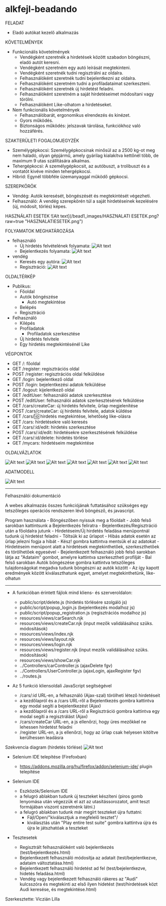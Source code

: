 # alkfejl-beadando

FELADAT
- Eladó autókat kezelő alkalmazás
	
KÖVETELMÉNYEK
- Funkcionális követelmények
	- Vendégként szeretnék a hirdetések között szabadon böngészni, eladó autót keresni.
	- Vendégként szeretném egy autó leírását megtekinteni.
	- Vendégként szeretnék tudni regisztrálni az oldalra.
	- Felhasználóként szeretnék tudni bejelentkezni az oldalra.
	- Felhasználóként szeretném tudni a profiladataimat szerkeszteni.
	- Felhasználóként szeretnék új hirdetést feladni.
	- Felhasználóként szeretném a saját hirdetéseimet módosítani vagy törölni.
	- Felhasználóként Like-olhatom a hirdetéseket.
- Nem funkcionális követelmények
	- Felhasználóbarát, ergonomikus elrendezés és kinézet.
	- Gyors működés.
	- Biztonságos működés: jelszavak tárolása, funkciókhoz való hozzáférés.
		
SZAKTERÜLETI FOGALOMJEGYZÉK
- Személygépkocsi: Személygépkocsinak minősül az a 2500 kg-ot meg nem haladó, olyan gépjármű, amely gyárilag kialakítva kettőnél több, de maximum 9 utas szállítására alkalmas.
- Tehergépkocsi: A személygépkocsit, az autóbuszt, a trolibuszt és a vontatót kivéve minden tehergépkocsi.
- Hibrid: Egynél többféle üzemanyaggal működő gépkocsi.
		
SZEREPKÖRÖK
- Vendég: Autók keresését, böngészését és megtekintését végezheti.
- Felhasználó: A vendég szerepkörén túl a saját hirdetéseinek kezelésére (új, módosít, törlés) képes.
		
HASZNÁLATI ESETEK
![Alt text](/bead1_images/HASZNALATI ESETEK.png?raw=true "HASZNALATIESETEK.png")

FOLYAMATOK MEGHATÁROZÁSA
- felhasználó
	- Új hirdetés felvételének folyamata:
	![Alt text](/bead1_images/FOLYAMAT_uj_hirdetes.png?raw=true "FOLYAMAT_uj_hirdetes.png")
	- Bejelentkezés folyamata:
	![Alt text](/bead1_images/FOLYAMAT_bejelentkezes.png?raw=true "FOLYAMAT_bejelentkezes.png")
- vendég
	- Keresés egy autóra:
	![Alt text](/bead1_images/FOLYAMAT_kereses.png?raw=true "FOLYAMAT_kereses.png")
	- Regisztráció:
	![Alt text](/bead1_images/FOLYAMAT_regisztracio.png?raw=true "FOLYAMAT_regisztracio.png")
		
OLDALTÉRKÉP
- Publikus:
	- Főoldal
	- Autók böngészése
		+ Autó megtekintése
	- Belépés
	- Regisztráció
- Felhasználó
	- Kilépés
	- Profiladatok
		+ Profiladatok szerkesztése
	- Új hirdetés felvitele
	- Egy hirdetés megtekintésénél Like
		
VÉGPONTOK
- GET /: főoldal
- GET /register: regisztrációs oldal
- POST /register: regisztrációs oldal felküldése
- GET /login: bejelentkező oldal
- POST /login: bejelentkezési adatok felküldése
- GET /logout: kijelentkező oldal
- GET /editUser: felhasználói adatok szerkesztése
- POST /editUser: felhasználói adatok szerkesztésének felküldése
- GET /cars/createCar: új hirdetés felvitele, űrlap megjelenítése
- POST /cars/createCar: új hirdetés felvitele, adatok küldése
- GET /cars/:id: hirdetés megtekintése, lehetőség like-olásra
- GET /cars: hirdetésekre való keresés
- GET /cars/:id/edit: hirdetés szerkesztése
- POST /cars/:id/edit: hirdetésekre szerkesztésének felküldése
- GET /cars/:id/delete: hirdetés törlése
- GET /mycars: hirdetéseim megtekintése

OLDALVÁZLATOK

![Alt text](/bead1_images/OLDALVAZLATOK_1.jpg?raw=true "OLDALVAZLATOK_1.jpg")
![Alt text](/bead1_images/OLDALVAZLATOK_2.jpg?raw=true "OLDALVAZLATOK_2.jpg")
![Alt text](/bead1_images/OLDALVAZLATOK_3.jpg?raw=true "OLDALVAZLATOK_3.jpg")
![Alt text](/bead1_images/OLDALVAZLATOK_4.jpg?raw=true "OLDALVAZLATOK_4.jpg")
![Alt text](/bead1_images/OLDALVAZLATOK_5.jpg?raw=true "OLDALVAZLATOK_5.jpg")
![Alt text](/bead1_images/OLDALVAZLATOK_6.jpg?raw=true "OLDALVAZLATOK_6.jpg")
![Alt text](/bead1_images/OLDALVAZLATOK_7.jpg?raw=true "OLDALVAZLATOK_7.jpg")

ADATMODELL

![Alt text](/bead1_images/ADATMODELL.png?raw=true "ADATMODELL.png")

----
Felhasználói dokumentáció

A webes alkalmazás összes funkciójának futtatásához szükséges egy tetszőleges operációs rendszeren lévő böngésző, és javascript. 

Program használata
	- Böngészőben nyissuk meg a főoldalt
	- Jobb felső sarokban kattintsunk a Bejelentkezés feliratra
	- Bejelentkezés/Regisztráció után a főoldalra jutunk
	- Hirdetéseim/Új hirdetés feladása menüpontnál tudunk új hirdetést feladni
	- Töltsük ki az űrlapot
	- Hibás adatok esetén az űrlap jelezni fogja a hibát
	- Kész! gombra kattintva mentsük el az adatokat
	- Hirdetéseim menüpont alatt a hirdetések megtekinthetőek, szerkeszthetőek és törölhetőek egyesével
	- Bejelentkezett felhasználó jobb felső sarokban látja az "Adataim" gombot, amelyre kattintva szerkesztheti profilját
	- Bal felső sarokban Autók böngészése gombra kattintva tetszőleges tulajdonságokat megadva tudunk böngészni az autók között
	- Az így kapott eredmények között kiválaszthatunk egyet, amelyet megtekinthetünk, like-olhatun

----
- A funkcióban érintett fájlok mind kliens- és szerveroldalon:
	- public/script/delete.js (hirdetés törlésére szolgáló js)
	- public/script/popup_login.js (bejelentkezés modalhoz js)
	- public/script/popup_registration.js (regisztrációs modalhoz js)
	- resources/views/carSearch.njk
	- resources/views/createCar.njk (input mezők validálásához szüks. módosítások)
	- resources/views/index.njk
	- resources/views/layout.njk
	- resources/views/login.njk
	- resources/views/register.njk (input mezők validálásához szüks. módosítások)
	- resources/views/showCar.njk 
	- ../Controllers/carController.js (ajaxDelete fgv)
	- ../Controllers/UserController.js (ajaxLogin, ajaxRegister fgv)
	- ../routes.js

- Az 5 funkció kliensoldali JavaScript segítségével
	- /cars/:id URL-en, a felhasználó (Ajax-szal) törölheti létező hirdetéseit
	- a kezdőlapról és a /cars URL-ről a Bejelentkezés gombra kattintva egy modal segíti a bejelentkezést (Ajax)
	- a kezdőlapról és a /cars URL-ről a Regisztráció gombra kattintva egy modal segíti a regisztrálást (Ajax)
	- /cars/createCar URL-en, a js ellenőrzi, hogy üres mezőkkel ne lehessen hirdetést feladni
	- /register URL-en, a js ellenőrzi, hogy az űrlap csak helyesen kitöltve kerülhessen leadásra

Szekvencia diagram (hirdetés törlése)
	![Alt text](/bead1_images/szekvencia.jpg?raw=true "szekvencia.jpg")

- Selenium IDE telepítése (Firefoxban)
	- https://addons.mozilla.org/hu/firefox/addon/selenium-ide/ plugin telepítése

- Selenium IDE
	- Eszközök/Selenium IDE
	- a felugró ablakban tudunk új teszteket készíteni (piros gomb lenyomása után végezzük el azt az utasítássorozatot, amit teszt formájában viszont szeretnénk látni.)
	- a felugró ablakban tudunk már megírt teszteket újra futtatni:
		- Fájl/Open/"kiválasztjuk a megfelelő tesztet"/
		- kiválasztás után "Play entire test suite" gombra kattintva újra és újra le játszhatóak a teszteket

- Tesztesetek
	- Regisztrált felhasználóként való bejelentkezés (test/bejelentkezés.html)
	- Bejelentkezett felhasználó módosítja az adatait (test/bejelentkezve, adataim változtatása.html)
	- Bejelentkezett felhasználó hirdetést ad fel (test/bejelentkezve, hidetés feladása.html)
	- Vendég vagy bejelentkezett felhasználó rákeres az "Audi" kulcsszóra és megtekinti az első ilyen hidetést (test/hirdetések közt Audi keresése, és megtekintése.html)

Szerkesztette: Viczián Lilla